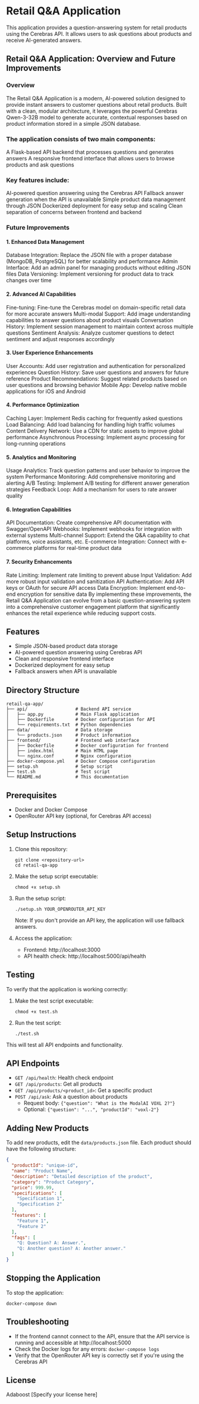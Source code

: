 # Retail Q&A Application

This application provides a question-answering system for retail products using the Cerebras API. It allows users to ask questions about products and receive AI-generated answers.

## Retail Q&A Application: Overview and Future Improvements
### Overview
The Retail Q&A Application is a modern, AI-powered solution designed to provide instant answers to customer questions about retail products. Built with a clean, modular architecture, it leverages the powerful Cerebras Qwen-3-32B model to generate accurate, contextual responses based on product information stored in a simple JSON database.
### The application consists of two main components:
A Flask-based API backend that processes questions and generates answers
A responsive frontend interface that allows users to browse products and ask questions
### Key features include:
AI-powered question answering using the Cerebras API
Fallback answer generation when the API is unavailable
Simple product data management through JSON
Dockerized deployment for easy setup and scaling
Clean separation of concerns between frontend and backend
### Future Improvements
#### 1. Enhanced Data Management
Database Integration: Replace the JSON file with a proper database (MongoDB, PostgreSQL) for better scalability and performance
Admin Interface: Add an admin panel for managing products without editing JSON files
Data Versioning: Implement versioning for product data to track changes over time
#### 2. Advanced AI Capabilities
Fine-tuning: Fine-tune the Cerebras model on domain-specific retail data for more accurate answers
Multi-modal Support: Add image understanding capabilities to answer questions about product visuals
Conversation History: Implement session management to maintain context across multiple questions
Sentiment Analysis: Analyze customer questions to detect sentiment and adjust responses accordingly
#### 3. User Experience Enhancements
User Accounts: Add user registration and authentication for personalized experiences
Question History: Save user questions and answers for future reference
Product Recommendations: Suggest related products based on user questions and browsing behavior
Mobile App: Develop native mobile applications for iOS and Android
#### 4. Performance Optimization
Caching Layer: Implement Redis caching for frequently asked questions
Load Balancing: Add load balancing for handling high traffic volumes
Content Delivery Network: Use a CDN for static assets to improve global performance
Asynchronous Processing: Implement async processing for long-running operations
#### 5. Analytics and Monitoring
Usage Analytics: Track question patterns and user behavior to improve the system
Performance Monitoring: Add comprehensive monitoring and alerting
A/B Testing: Implement A/B testing for different answer generation strategies
Feedback Loop: Add a mechanism for users to rate answer quality
#### 6. Integration Capabilities
API Documentation: Create comprehensive API documentation with Swagger/OpenAPI
Webhooks: Implement webhooks for integration with external systems
Multi-channel Support: Extend the Q&A capability to chat platforms, voice assistants, etc.
E-commerce Integration: Connect with e-commerce platforms for real-time product data
#### 7. Security Enhancements
Rate Limiting: Implement rate limiting to prevent abuse
Input Validation: Add more robust input validation and sanitization
API Authentication: Add API keys or OAuth for secure API access
Data Encryption: Implement end-to-end encryption for sensitive data
By implementing these improvements, the Retail Q&A Application can evolve from a basic question-answering system into a comprehensive customer engagement platform that significantly enhances the retail experience while reducing support costs.

## Features

- Simple JSON-based product data storage
- AI-powered question answering using Cerebras API
- Clean and responsive frontend interface
- Dockerized deployment for easy setup
- Fallback answers when API is unavailable

## Directory Structure

```
retail-qa-app/
├── api/                  # Backend API service
│   ├── app.py            # Main Flask application
│   ├── Dockerfile        # Docker configuration for API
│   └── requirements.txt  # Python dependencies
├── data/                 # Data storage
│   └── products.json     # Product information
├── frontend/             # Frontend web interface
│   ├── Dockerfile        # Docker configuration for frontend
│   ├── index.html        # Main HTML page
│   └── nginx.conf        # Nginx configuration
├── docker-compose.yml    # Docker Compose configuration
├── setup.sh              # Setup script
├── test.sh               # Test script
└── README.md             # This documentation
```

## Prerequisites

- Docker and Docker Compose
- OpenRouter API key (optional, for Cerebras API access)

## Setup Instructions

1. Clone this repository:
   ```
   git clone <repository-url>
   cd retail-qa-app
   ```

2. Make the setup script executable:
   ```
   chmod +x setup.sh
   ```

3. Run the setup script:
   ```
   ./setup.sh YOUR_OPENROUTER_API_KEY
   ```
   Note: If you don't provide an API key, the application will use fallback answers.

4. Access the application:
   - Frontend: http://localhost:3000
   - API health check: http://localhost:5000/api/health

## Testing

To verify that the application is working correctly:

1. Make the test script executable:
   ```
   chmod +x test.sh
   ```

2. Run the test script:
   ```
   ./test.sh
   ```

This will test all API endpoints and functionality.

## API Endpoints

- `GET /api/health`: Health check endpoint
- `GET /api/products`: Get all products
- `GET /api/products/<product_id>`: Get a specific product
- `POST /api/ask`: Ask a question about products
  - Request body: `{"question": "What is the ModalAI VOXL 2?"}`
  - Optional: `{"question": "...", "productId": "voxl-2"}`

## Adding New Products

To add new products, edit the `data/products.json` file. Each product should have the following structure:

```json
{
  "productId": "unique-id",
  "name": "Product Name",
  "description": "Detailed description of the product",
  "category": "Product Category",
  "price": 999.99,
  "specifications": [
    "Specification 1",
    "Specification 2"
  ],
  "features": [
    "Feature 1",
    "Feature 2"
  ],
  "faqs": [
    "Q: Question? A: Answer.",
    "Q: Another question? A: Another answer."
  ]
}
```

## Stopping the Application

To stop the application:

```
docker-compose down
```

## Troubleshooting

- If the frontend cannot connect to the API, ensure that the API service is running and accessible at http://localhost:5000
- Check the Docker logs for any errors: `docker-compose logs`
- Verify that the OpenRouter API key is correctly set if you're using the Cerebras API

## License
Adaboost
[Specify your license here]
